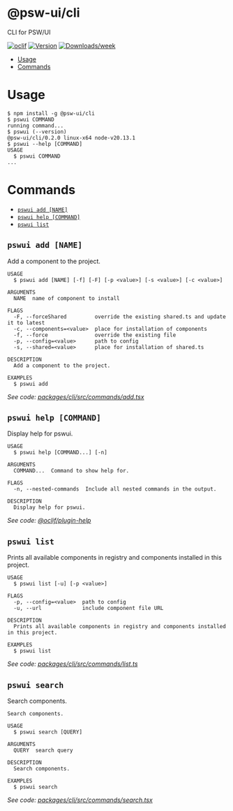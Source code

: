 @psw-ui/cli
=================

CLI for PSW/UI


[![oclif](https://img.shields.io/badge/cli-oclif-brightgreen.svg)](https://oclif.io)
[![Version](https://img.shields.io/npm/v/@psw-ui/cli.svg)](https://npmjs.org/package/@psw-ui/cli)
[![Downloads/week](https://img.shields.io/npm/dw/@psw-ui/cli.svg)](https://npmjs.org/package/@psw-ui/cli)


<!-- toc -->
* [Usage](#usage)
* [Commands](#commands)
<!-- tocstop -->
# Usage
<!-- usage -->
```sh-session
$ npm install -g @psw-ui/cli
$ pswui COMMAND
running command...
$ pswui (--version)
@psw-ui/cli/0.2.0 linux-x64 node-v20.13.1
$ pswui --help [COMMAND]
USAGE
  $ pswui COMMAND
...
```
<!-- usagestop -->
# Commands
<!-- commands -->
* [`pswui add [NAME]`](#pswui-add-name)
* [`pswui help [COMMAND]`](#pswui-help-command)
* [`pswui list`](#pswui-list)

## `pswui add [NAME]`

Add a component to the project.

```
USAGE
  $ pswui add [NAME] [-f] [-F] [-p <value>] [-s <value>] [-c <value>]

ARGUMENTS
  NAME  name of component to install

FLAGS
  -F, --forceShared         override the existing shared.ts and update it to latest
  -c, --components=<value>  place for installation of components
  -f, --force               override the existing file
  -p, --config=<value>      path to config
  -s, --shared=<value>      place for installation of shared.ts

DESCRIPTION
  Add a component to the project.

EXAMPLES
  $ pswui add
```

_See code: [packages/cli/src/commands/add.tsx](https://github.com/pswui/ui/blob/cli@0.2.0/packages/cli/src/commands/add.tsx)_

## `pswui help [COMMAND]`

Display help for pswui.

```
USAGE
  $ pswui help [COMMAND...] [-n]

ARGUMENTS
  COMMAND...  Command to show help for.

FLAGS
  -n, --nested-commands  Include all nested commands in the output.

DESCRIPTION
  Display help for pswui.
```

_See code: [@oclif/plugin-help](https://github.com/oclif/plugin-help/blob/v6.2.0/src/commands/help.ts)_

## `pswui list`

Prints all available components in registry and components installed in this project.

```
USAGE
  $ pswui list [-u] [-p <value>]

FLAGS
  -p, --config=<value>  path to config
  -u, --url             include component file URL

DESCRIPTION
  Prints all available components in registry and components installed in this project.

EXAMPLES
  $ pswui list
```

_See code: [packages/cli/src/commands/list.ts](https://github.com/pswui/ui/blob/cli@0.2.0/packages/cli/src/commands/list.ts)_

## `pswui search`

Search components.

```
Search components.

USAGE
  $ pswui search [QUERY]

ARGUMENTS
  QUERY  search query

DESCRIPTION
  Search components.

EXAMPLES
  $ pswui search
```

_See code: [packages/cli/src/commands/search.tsx](https://github.com/pswui/ui/blob/cli@0.2.0/packages/cli/src/commands/search.tsx)_
<!-- commandsstop -->
